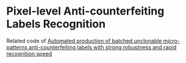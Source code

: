 # Pixel-level Anti-counterfeiting Labels Recognition
Related code of [Automated production of batched unclonable micro-patterns anti-counterfeiting labels with strong robustness and rapid recognition speed](https://arxiv.org/abs/2407.11886)
